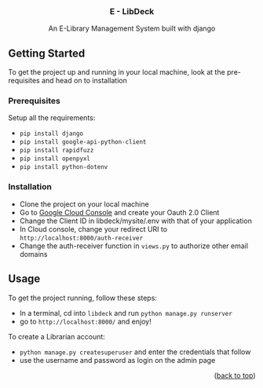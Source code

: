 <div class="#readme-top"></div>
<br />
<div align="center">
  <h3 align="center">E - LibDeck</h3>
  <p align="center">
    An E-Library Management System built with django
    <br />
  </p>
</div>



<!-- TABLE OF CONTENTS -->

## Getting Started

To get the project up and running in your local machine, look at the pre-requisites and head on to installation

### Prerequisites

Setup all the requirements:
* `pip install django`
* `pip install google-api-python-client`
* `pip install rapidfuzz`
* `pip install openpyxl`
* `pip install python-dotenv`

### Installation

* Clone the project on your local machine
* Go to <a href="https://console.cloud.google.com/">Google Cloud Console</a> and create your Oauth 2.0 Client
* Change the Client ID in libdeck/mysite/.env with that of your application
* In Cloud console, change your redirect URI to `http://localhost:8000/auth-receiver`
* Change the auth-receiver function in `views.py` to authorize other email domains

## Usage

To get the project running, follow these steps:
* In a terminal, cd into `libdeck` and run `python manage.py runserver`
* go to `http://localhost:8000/` and enjoy!

To create a Librarian account:
* `python manage.py createsuperuser` and enter the credentials that follow
* use the username and password as login on the admin page
  

<p align="right">(<a href="#readme-top">back to top</a>)</p>


